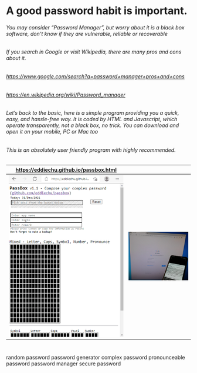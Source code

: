 # A good password habit is important.

###### You may consider “Password Manager”, but worry about it is a black box software, don't know if they are vulnerable, reliable or recoverable
###### If you search in Google or visit Wikipedia, there are many pros and cons about it.
###### https://www.google.com/search?q=password+manager+pros+and+cons
###### https://en.wikipedia.org/wiki/Password_manager


###### Let’s back to the basic, here is a simple program providing you a quick, easy, and hassle-free way.  It is coded by HTML and Javascript, which operate transparently, not a black box, no trick.  You can download and open it on your mobile, PC or Mac too

###### This is an absolutely user friendly program with highly recommended.


| https://eddiechu.github.io/passbox.html | |
|---------------|---------------|
|![alt text](https://raw.githubusercontent.com/eddiechu/passbox/main/image/screen1.gif)|![alt text](https://raw.githubusercontent.com/eddiechu/passbox/main/image/image1.png)|

#
random password
password generator
complex password
pronounceable password
password manager
secure password
